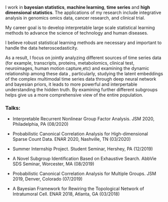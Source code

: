  I work in **bayesian statistics**, **machine learning**, **time series** and **high dimensional statistics**. 
 The applications of my research include integrative analysis in genomics omics data, cancer research, and clinical trial.

My career goal is to develop interpretable large scale statistical learning methods to advance the science of technology and human diseases.

I believe robust statistical learning methods are necessary and important to handle the data heteroscedasticity. 

As a result, I focus on jointly analyzing different sources of time series data (for example, transcripts, proteins, metabolomics, clinical test, neuroimages, human motion capture,etc) and examining the dynamic relationship among these data
, particularly, studying the latent embeddings of the complex multimodal time series data through deep neural network and bayesian priors, it leads to more powerful and interpertable understanding the hidden truth. 
By examining further different subgroups helps give us a more comprehensive view of the entire population.

### Talks:

- Interpretable Recurrent Nonlinear Group Factor Analysis. JSM 2020, Philadelphia, PA (08/2020)

- Probabilistic Canonical Correlation Analysis for High-dimensional Sparse Count Data. ENAR 2020, Nashville, TN (03/2020)

- Summer Internship Project. Student Seminar, Hershey, PA (12/2019)

- A Novel Subgroup Identification Based on Exhaustive Search. AbbVie SDS Seminar, Worcester, MA (08/2019)

- Probabilistic Canonical Correlation Analysis for Multiple Groups. JSM 2019, Denver, Colorado (07/2019)

- A Bayesian Framework for Rewiring the Topological Network of Intratumoral Cell. ENAR 2018, Atlanta, GA (03/2018)

